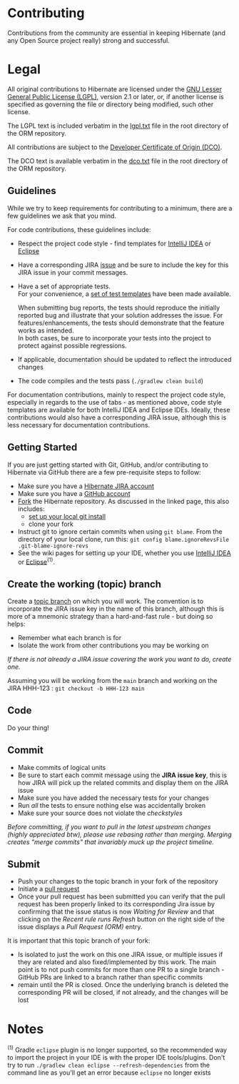 # Contributing

Contributions from the community are essential in keeping Hibernate (and any Open Source
project really) strong and successful.  

# Legal

All original contributions to Hibernate are licensed under the 
[GNU Lesser General Public License (LGPL)](https://www.gnu.org/licenses/old-licenses/lgpl-2.1.txt), 
version 2.1 or later, or, if another license is specified as governing the file or directory being 
modified, such other license.

The LGPL text is included verbatim in the [lgpl.txt](lgpl.txt) file in the root directory of the ORM repository.

All contributions are subject to the [Developer Certificate of Origin (DCO)](https://developercertificate.org/).  

The DCO text is available verbatim in the [dco.txt](dco.txt) file in the root directory of the ORM repository.


## Guidelines

While we try to keep requirements for contributing to a minimum, there are a few guidelines 
we ask that you mind.

For code contributions, these guidelines include:
* Respect the project code style - find templates for [IntelliJ IDEA](https://hibernate.org/community/contribute/intellij-idea/) or [Eclipse](https://hibernate.org/community/contribute/eclipse-ide/)
* Have a corresponding JIRA [issue](https://hibernate.atlassian.net/browse/HHH) and be sure to include the key for this JIRA issue in your commit messages.
* Have a set of appropriate tests.  
  	For your convenience, a [set of test templates](https://github.com/hibernate/hibernate-test-case-templates/tree/main/orm) have been made available.
  	
	When submitting bug reports, the tests should reproduce the initially reported bug and illustrate that your solution addresses the issue.
	For features/enhancements, the tests should demonstrate that the feature works as intended.  
    	In both cases, be sure to incorporate your tests into the project to protect against possible regressions.
* If applicable, documentation should be updated to reflect the introduced changes
* The code compiles and the tests pass (`./gradlew clean build`)

For documentation contributions, mainly to respect the project code style, especially in regards 
to the use of tabs - as mentioned above, code style templates are available for both IntelliJ IDEA and Eclipse
IDEs.  Ideally, these contributions would also have a corresponding JIRA issue, although this 
is less necessary for documentation contributions.


## Getting Started

If you are just getting started with Git, GitHub, and/or contributing to Hibernate via
GitHub there are a few pre-requisite steps to follow:

* Make sure you have a [Hibernate JIRA account](https://hibernate.atlassian.net)
* Make sure you have a [GitHub account](https://github.com/signup/free)
* [Fork](https://help.github.com/articles/fork-a-repo) the Hibernate repository.  As discussed in
the linked page, this also includes:
    * [set up your local git install](https://help.github.com/articles/set-up-git) 
    * clone your fork
* Instruct git to ignore certain commits when using `git blame`. From the directory of your local clone, run this: `git config blame.ignoreRevsFile .git-blame-ignore-revs`
* See the wiki pages for setting up your IDE, whether you use 
[IntelliJ IDEA](https://hibernate.org/community/contribute/intellij-idea/)
or [Eclipse](https://hibernate.org/community/contribute/eclipse-ide/)<sup>(1)</sup>.


## Create the working (topic) branch

Create a [topic branch](https://git-scm.com/book/en/Git-Branching-Branching-Workflows#Topic-Branches) 
on which you will work.  The convention is to incorporate the JIRA issue key in the name of this branch,
although this is more of a mnemonic strategy than a hard-and-fast rule - but doing so helps:
* Remember what each branch is for 
* Isolate the work from other contributions you may be working on

_If there is not already a JIRA issue covering the work you want to do, create one._
  
Assuming you will be working from the `main` branch and working
on the JIRA HHH-123 : `git checkout -b HHH-123 main`


## Code

Do your thing!


## Commit

* Make commits of logical units
* Be sure to start each commit message using the **JIRA issue key**, this is how JIRA will pick
up the related commits and display them on the JIRA issue
* Make sure you have added the necessary tests for your changes
* Run _all_ the tests to ensure nothing else was accidentally broken
* Make sure your source does not violate the _checkstyles_

_Before committing, if you want to pull in the latest upstream changes (highly
appreciated btw), please use rebasing rather than merging.  Merging creates
"merge commits" that invariably muck up the project timeline._

## Submit

* Push your changes to the topic branch in your fork of the repository
* Initiate a [pull request](https://help.github.com/articles/creating-a-pull-request)
* Once your pull request has been submitted you can verify that the pull request has been properly linked to its corresponding Jira issue by confirming that the issue status is now _Waiting for Review_ and that clicking on the _Recent rule runs_ _Refresh_ button on the right side of the issue displays a _Pull Request (ORM)_ entry.

It is important that this topic branch of your fork:

* Is isolated to just the work on this one JIRA issue, or multiple issues if they are
	related and also fixed/implemented by this work.  The main point is to not push
	commits for more than one PR to a single branch - GitHub PRs are linked to
	a branch rather than specific commits
* remain until the PR is closed.  Once the underlying branch is deleted the corresponding
	PR will be closed, if not already, and the changes will be lost

# Notes
<sup>(1)</sup> Gradle `eclipse` plugin is no longer supported, so the recommended way to import the project in your IDE is with the proper IDE tools/plugins. Don't try to run `./gradlew clean eclipse --refresh-dependencies` from the command line as you'll get an error because `eclipse` no longer exists
